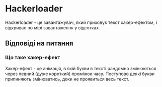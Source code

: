 # Hackerloader

Hackerloader - це завантажувач, який приховує текст хакер-ефектом, і відкриває по мірі завантаження у відсотках.

## Відповіді на питання

### Що таке хакер-ефект

Хакер-ефект - це анімація, в якій букви в тексті рандомно змінюються через певний (дуже короткий) проміжок часу. Поступово деякі букви припиняють змінюватись, доки не проявиться весь текст.

